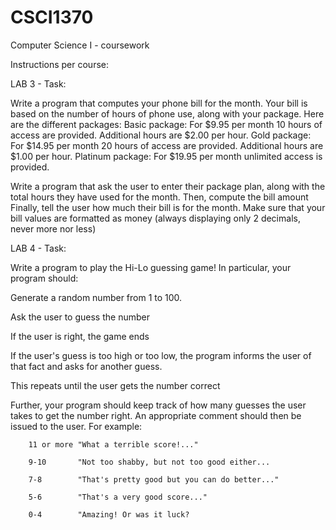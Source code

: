 # CSCI1370
Computer Science I - coursework


Instructions per course:


LAB 3 - Task:

Write a program that computes your phone bill for the month. Your bill is based on the number of hours of phone use, along with your package. Here are the different packages:
Basic package: For $9.95 per month 10 hours of access are provided. Additional hours are $2.00 per hour.
Gold package: For $14.95 per month 20 hours of access are provided. Additional hours are $1.00 per hour.
Platinum package: For $19.95 per month unlimited access is provided.


Write a program that ask the user to enter their package plan, along with the total hours they have used for the month.
Then, compute the bill amount
Finally, tell the user how much their bill is for the month.
Make sure that your bill values are formatted as money (always displaying only 2 decimals, never more nor less)


LAB 4 - Task:

Write a program to play the Hi-Lo guessing game! In particular, your program should:

 Generate a random number from 1 to 100.
 
 Ask the user to guess the number
 
 If the user is right, the game ends
 
 If the user's guess is too high or too low, the program informs the user of that fact and asks for another guess.
 
 This repeats until the user gets the number correct
 
Further, your program should keep track of how many guesses the user takes to get the number right.  An appropriate comment should then be issued to the user.  For example: 

        11 or more "What a terrible score!..." 
        
        9-10       "Not too shabby, but not too good either... 
        
        7-8        "That's pretty good but you can do better..." 
        
        5-6        "That's a very good score..." 
        
        0-4        "Amazing! Or was it luck?
